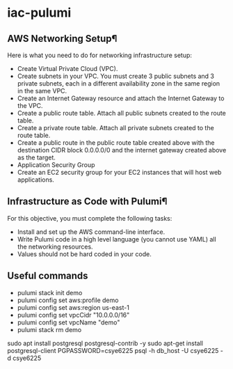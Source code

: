 # iac-pulumi

## AWS Networking Setup¶
Here is what you need to do for networking infrastructure setup:

- Create Virtual Private Cloud (VPC).
- Create subnets in your VPC. You must create 3 public subnets and 3 private subnets, each in a different availability zone in the same region in the same VPC.
- Create an Internet Gateway resource and attach the Internet Gateway to the VPC.
- Create a public route table. Attach all public subnets created to the route table.
- Create a private route table. Attach all private subnets created to the route table.
- Create a public route in the public route table created above with the destination CIDR block 0.0.0.0/0 and the internet gateway created above as the target.
- Application Security Group
- Create an EC2 security group for your EC2 instances that will host web applications.

## Infrastructure as Code with Pulumi¶
For this objective, you must complete the following tasks:

- Install and set up the AWS command-line interface.
- Write Pulumi code in a high level language (you cannot use YAML) all the networking resources.
- Values should not be hard coded in your code.


## Useful commands 

- pulumi stack init demo
- pulumi config set aws:profile demo
- pulumi config set aws:region us-east-1
- pulumi config set vpcCidr "10.0.0.0/16"
- pulumi config set vpcName "demo"
- pulumi stack rm demo


sudo apt install postgresql postgresql-contrib -y
sudo apt-get install postgresql-client
PGPASSWORD=csye6225 psql -h db_host -U csye6225 -d csye6225
